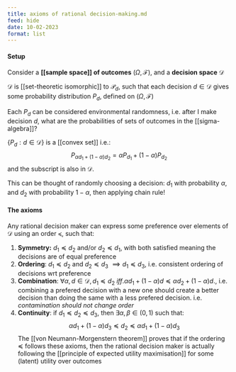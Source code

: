 ```yaml
---
title: axioms of rational decision-making.md
feed: hide
date: 10-02-2023
format: list
---
```




#### Setup

Consider a **[[sample space]] of outcomes** $(\Omega, \mathcal F)$, and a **decision space** $\mathcal D$

$\mathcal D$ is [[set-theoretic isomorphic]] to $\mathcal P_d$, such that each decision $d\in\mathcal D$ gives some probability distribution $P_d$, defined on $(\Omega, \mathcal F)$

Each $P_d$ can be considered environmental randomness, i.e. after I make decision $d$, what are the probabilities of sets of outcomes in the [[sigma-algebra]]?

$\{P_d: d\in\mathcal D\}$ is a [[convex set]] i.e.: $$P_{\alpha d_1 + (1-\alpha)d_2} = \alpha P_{d_1} + (1-\alpha) P_{d_2}$$and the subscript is also in $\mathcal D$.

This can be thought of randomly choosing a decision: $d_1$ with probability $\alpha$, and $d_2$ with probability $1-\alpha$, then applying chain rule!



#### The axioms

Any rational decision maker can express some preference over elements of $\mathcal D$ using an order $\preceq$, such that:

1. **Symmetry:** $d_1\preceq d_2$ and/or $d_2\preceq d_1$, with both satisfied meaning the decisions are of equal preference
2. **Ordering**: $d_1\preceq d_2$ and $d_2\preceq d_3$ $\implies d_1\preceq d_3$, i.e. consistent ordering of decisions wrt preference
3. **Combination**: $\forall\alpha, d \in\mathcal D, d_1\preceq d_2\ iff. \alpha d_1 + (1-\alpha)d \preceq \alpha d_2 + (1-\alpha)d$., i.e. combining a prefered decision with a new one should create a better decision than doing the same with a less prefered decision. i.e. *contamination should not change order*
4. **Continuity**: if $d_1\preceq d_2 \preceq d_3$, then $\exists\alpha, \beta \in (0, 1)$ such that:$$\alpha d_1 + (1-\alpha)d_3 \preceq d_2 \preceq  \alpha d_1 + (1-\alpha)d_3$$
The [[von Neumann-Morgenstern theorem]] proves that if the ordering $\preceq$ follows these axioms, then the rational decision maker is actually following the [[principle of expected utility maximisation]] for some (latent) utility over outcomes